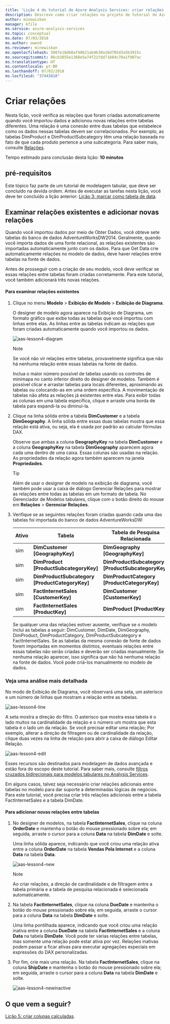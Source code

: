 ```yaml
---
title: 'Lição 4 do tutorial do Azure Analysis Services: criar relações | Microsoft Docs'
description: Descreve como criar relações no projeto de tutorial do Azure Analysis Services.
author: minewiskan
manager: kfile
ms.service: azure-analysis-services
ms.topic: conceptual
ms.date: 07/03/2018
ms.author: owend
ms.reviewer: minewiskan
ms.openlocfilehash: 5007e18db0af40621ab4b30a16d705d3a5b3915c
ms.sourcegitcommit: 86cb3855e1368e5a74f21fdd71684c78a1f907ac
ms.translationtype: HT
ms.contentlocale: pt-BR
ms.lasthandoff: 07/03/2018
ms.locfileid: "37443810"
---
```

# <a name="create-relationships"></a>Criar relações

Nesta lição, você verifica as relações que foram criadas automaticamente quando você importou dados e adicionou novas relações entre tabelas diferentes. Uma relação é uma conexão entre duas tabelas que estabelece como os dados nessas tabelas devem ser correlacionados. Por exemplo, as tabelas DimProduct e DimProductSubcategory têm uma relação baseada no fato de que cada produto pertence a uma subcategoria. Para saber mais, consulte [Relações](https://docs.microsoft.com/sql/analysis-services/tabular-models/relationships-ssas-tabular).
  
Tempo estimado para conclusão desta lição: **10 minutos**  
  
## <a name="prerequisites"></a>pré-requisitos  
Este tópico faz parte de um tutorial de modelagem tabular, que deve ser concluído na devida ordem. Antes de executar as tarefas nesta lição, você deve ter concluído a lição anterior: [Lição 3: marcar como tabela de data](../tutorials/aas-lesson-3-mark-as-date-table.md). 
  
## <a name="review-existing-relationships-and-add-new-relationships"></a>Examinar relações existentes e adicionar novas relações  
Quando você importou dados por meio de Obter Dados, você obteve sete tabelas do banco de dados AdventureWorksDW2014. Geralmente, quando você importa dados de uma fonte relacional, as relações existentes são importadas automaticamente junto com os dados. Para que Get Data crie automaticamente relações no modelo de dados, deve haver relações entre tabelas na fonte de dados.

Antes de prosseguir com a criação de seu modelo, você deve verificar se essas relações entre tabelas foram criadas corretamente. Para este tutorial, você também adicionará três novas relações.  

  
#### <a name="to-review-existing-relationships"></a>Para examinar relações existentes  
  
1.  Clique no menu **Modelo** > **Exibição de Modelo** > **Exibição de Diagrama**.  

    O designer de modelo agora aparece na Exibição de Diagrama, um formato gráfico que exibe todas as tabelas que você importou com linhas entre elas. As linhas entre as tabelas indicam as relações que foram criadas automaticamente quando você importou os dados.
    
    ![aas-lesson4-diagram](../tutorials/media/aas-lesson4-diagram.png)
  
    > [!NOTE]
    > Se você não vir relações entre tabelas, provavelmente significa que não há nenhuma relação entre essas tabelas na fonte de dados.

    Inclua o maior número possível de tabelas usando os controles de minimapa no canto inferior direito do designer de modelos. Também é possível clicar e arrastar tabelas para locais diferentes, aproximando as tabelas ou colocando-as em uma ordem específica. A movimentação de tabelas não afeta as relações já existentes entre elas. Para exibir todas as colunas em uma tabela específica, clique e arraste uma borda de tabela para expandi-la ou diminuí-la.  
  
2.  Clique na linha sólida entre a tabela **DimCustomer** e a tabela **DimGeography**. A linha sólida entre essas duas tabelas mostra que essa relação está ativa, ou seja, ela é usada por padrão ao calcular fórmulas DAX.  
  
    Observe que ambas a coluna **GeographyKey** na tabela **DimCustomer** e a coluna **GeographyKey** na tabela **DimGeography** aparecem agora cada uma dentro de uma caixa. Essas colunas são usadas na relação. As propriedades da relação agora também aparecem na janela **Propriedades**.  
  
    > [!TIP]  
    > Além de usar o designer de modelo na exibição de diagrama, você também pode usar a caixa de diálogo Gerenciar Relações para mostrar as relações entre todas as tabelas em um formato de tabela. No Gerenciador de Modelos tabulares, clique com o botão direito do mouse em **Relações** > **Gerenciar Relações**.
  
3.  Verifique se as seguintes relações foram criadas quando cada uma das tabelas foi importada do banco de dados AdventureWorksDW:  
  
    |Ativo|Tabela|Tabela de Pesquisa Relacionada|  
    |----------|---------|------------------------|  
    |sim|**DimCustomer [GeographyKey]**|**DimGeography [GeographyKey]**|  
    |sim|**DimProduct [ProductSubcategoryKey]**|**DimProductSubcategory [ProductSubcategoryKey]**|  
    |sim|**DimProductSubcategory [ProductCategoryKey]**|**DimProductCategory [ProductCategoryKey]**|  
    |sim|**FactInternetSales [CustomerKey]**|**DimCustomer [CustomerKey]**|  
    |sim|**FactInternetSales [ProductKey]**|**DimProduct [ProductKey]**|  
  
    Se qualquer uma das relações estiver ausente, verifique se o modelo inclui as tabelas a seguir: DimCustomer, DimDate, DimGeography, DimProduct, DimProductCategory, DimProductSubcategory e FactInternetSales. Se as tabelas da mesma conexão de fonte de dados forem importadas em momentos distintos, eventuais relações entre essas tabelas não serão criadas e deverão ser criadas manualmente. Se nenhuma relação aparecer, isso significa que não há nenhuma relação na fonte de dados. Você pode criá-los manualmente no modelo de dados.

### <a name="take-a-closer-look"></a>Veja uma análise mais detalhada
No modo de Exibição de Diagrama, você observará uma seta, um asterisco e um número de linhas que mostram a relação entre as tabelas.

![aas-lesson4-line](../tutorials/media/aas-lesson4-line.png)

A seta mostra a direção do filtro. O asterisco que mostra essa tabela é o lado muitos na cardinalidade da relação e o número um mostra que esta tabela é o lado um da relação. Se você precisar editar uma relação; Por exemplo, alterar a direção de filtragem ou de cardinalidade da relação, clique duas vezes na linha de relação para abrir a caixa de diálogo Editar Relação.

![aas-lesson4-edit](../tutorials/media/aas-lesson4-edit.png)

Esses recursos são destinados para modelagem de dados avançada e estão fora do escopo deste tutorial. Para saber mais, consulte [filtros cruzados bidirecionais para modelos tabulares no Analysis Services](https://docs.microsoft.com/sql/analysis-services/tabular-models/bi-directional-cross-filters-tabular-models-analysis-services).

Em alguns casos, talvez seja necessário criar relações adicionais entre tabelas no modelo para dar suporte a determinadas lógicas de negócios. Para este tutorial, você precisa criar três relações adicionais entre a tabela FactInternetSales e a tabela DimDate.  
  
#### <a name="to-add-new-relationships-between-tables"></a>Para adicionar novas relações entre tabelas  
  
1.  No designer de modelos, na tabela **FactInternetSales**, clique na coluna **OrderDate** e mantenha o botão do mouse pressionado sobre ela; em seguida, arraste o cursor para a coluna **Data** na tabela **DimDate** e solte.  

    Uma linha sólida aparece, indicando que você criou uma relação ativa entre a coluna **OrderDate** na tabela **Vendas Pela Internet** e a coluna **Data** na tabela **Data**. 
  
      ![aas-lesson4-new](../tutorials/media/aas-lesson4-new.png) 
  
    > [!NOTE]  
    > Ao criar relações, a direção de cardinalidade e de filtragem entre a tabela primária e a tabela de pesquisa relacionada é selecionada automaticamente.  
  
2.  Na tabela **FactInternetSales**, clique na coluna **DueDate** e mantenha o botão do mouse pressionado sobre ela; em seguida, arraste o cursor para a coluna **Data** na tabela **DimDate** e solte.  
  
    Uma linha pontilhada aparece, indicando que você criou uma relação inativa entre a coluna **DueDate** na tabela **FactInternetSales** e a coluna **Data** na tabela **DimDate**. Você pode ter várias relações entre tabelas, mas somente uma relação pode estar ativa por vez. Relações inativas podem passar a ficar ativas para executar agregações especiais em expressões do DAX personalizadas.  
  
3.  Por fim, crie mais uma relação. Na tabela **FactInternetSales**, clique na coluna **ShipDate** e mantenha o botão do mouse pressionado sobre ela; em seguida, arraste o cursor para a coluna **Data** na tabela **DimDate** e solte.  
    
     ![aas-lesson4-newinactive](../tutorials/media/aas-lesson4-newinactive.png)
  
## <a name="whats-next"></a>O que vem a seguir?
[Lição 5: criar colunas calculadas](../tutorials/aas-lesson-5-create-calculated-columns.md).
  
  
  
